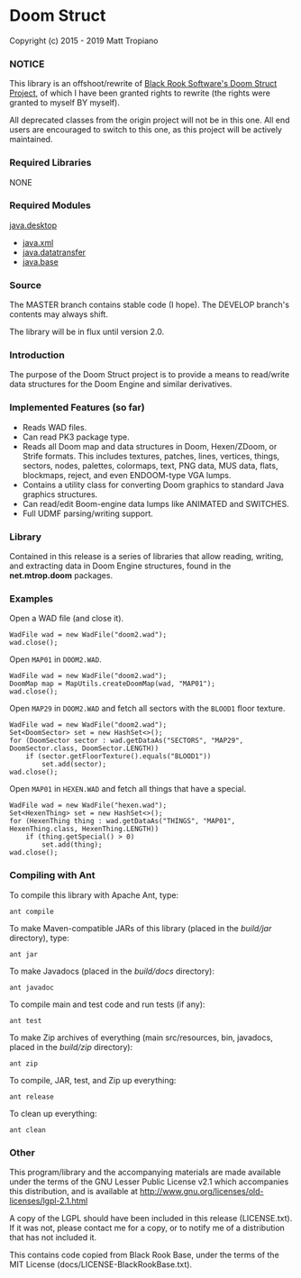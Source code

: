 # Doom Struct

Copyright (c) 2015 - 2019 Matt Tropiano  

### NOTICE

This library is an offshoot/rewrite of [Black Rook Software's Doom Struct Project](https://github.com/BlackRookSoftware/Doom), 
of which I have been granted rights to rewrite (the rights were granted to myself BY myself).

All deprecated classes from the origin project will not be in this one.
All end users are encouraged to switch to this one, as this project will be 
actively maintained.

### Required Libraries

NONE

### Required Modules

[java.desktop](https://docs.oracle.com/en/java/javase/11/docs/api/java.desktop/module-summary.html)  
* [java.xml](https://docs.oracle.com/en/java/javase/11/docs/api/java.xml/module-summary.html)  
* [java.datatransfer](https://docs.oracle.com/en/java/javase/11/docs/api/java.datatransfer/module-summary.html)  
* [java.base](https://docs.oracle.com/en/java/javase/11/docs/api/java.base/module-summary.html)  

### Source

The MASTER branch contains stable code (I hope). The DEVELOP branch's contents may always
shift. 

The library will be in flux until version 2.0. 

### Introduction

The purpose of the Doom Struct project is to provide a means to read/write
data structures for the Doom Engine and similar derivatives.

### Implemented Features (so far)

- Reads WAD files.
- Can read PK3 package type.
- Reads all Doom map and data structures in Doom, Hexen/ZDoom, or Strife 
  formats. This includes textures, patches, lines, vertices, things, sectors,
  nodes, palettes, colormaps, text, PNG data, MUS data, flats, blockmaps,
  reject, and even ENDOOM-type VGA lumps.
- Contains a utility class for converting Doom graphics to standard Java
  graphics structures.
- Can read/edit Boom-engine data lumps like ANIMATED and SWITCHES. 
- Full UDMF parsing/writing support.

### Library

Contained in this release is a series of libraries that allow reading, writing,
and extracting data in Doom Engine structures, found in the **net.mtrop.doom** 
packages. 

### Examples

Open a WAD file (and close it).

	WadFile wad = new WadFile("doom2.wad");
	wad.close();

Open `MAP01` in `DOOM2.WAD`.

	WadFile wad = new WadFile("doom2.wad");
	DoomMap map = MapUtils.createDoomMap(wad, "MAP01");
	wad.close();

Open `MAP29` in `DOOM2.WAD` and fetch all sectors with the `BLOOD1` floor texture.

	WadFile wad = new WadFile("doom2.wad");
	Set<DoomSector> set = new HashSet<>();
	for (DoomSector sector : wad.getDataAs("SECTORS", "MAP29", DoomSector.class, DoomSector.LENGTH))
		if (sector.getFloorTexture().equals("BLOOD1"))
			set.add(sector);
	wad.close();

Open `MAP01` in `HEXEN.WAD` and fetch all things that have a special.

	WadFile wad = new WadFile("hexen.wad");
	Set<HexenThing> set = new HashSet<>();
	for (HexenThing thing : wad.getDataAs("THINGS", "MAP01", HexenThing.class, HexenThing.LENGTH))
		if (thing.getSpecial() > 0)
			set.add(thing);
	wad.close();


### Compiling with Ant

To compile this library with Apache Ant, type:

	ant compile

To make Maven-compatible JARs of this library (placed in the *build/jar* directory), type:

	ant jar

To make Javadocs (placed in the *build/docs* directory):

	ant javadoc

To compile main and test code and run tests (if any):

	ant test

To make Zip archives of everything (main src/resources, bin, javadocs, placed in the *build/zip* directory):

	ant zip

To compile, JAR, test, and Zip up everything:

	ant release

To clean up everything:

	ant clean
	
### Other

This program/library and the accompanying materials
are made available under the terms of the GNU Lesser Public License v2.1
which accompanies this distribution, and is available at
http://www.gnu.org/licenses/old-licenses/lgpl-2.1.html

A copy of the LGPL should have been included in this release (LICENSE.txt).
If it was not, please contact me for a copy, or to notify me of a distribution
that has not included it. 

This contains code copied from Black Rook Base, under the terms of the MIT License (docs/LICENSE-BlackRookBase.txt).
